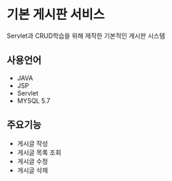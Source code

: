 # 기본 게시판 서비스
Servlet과 CRUD학습을 위해 제작한 기본적인 게시판 시스템

## 사용언어
- JAVA
- JSP
- Servlet
- MYSQL 5.7 

## 주요기능
- 게시글 작성
- 게시글 목록 조회
- 게시글 수정
- 게시글 삭제
